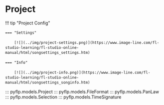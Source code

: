 # Project

!!! tip "Project Config"

    === "Settings"

        [![](../img/project-settings.png)](https://www.image-line.com/fl-studio-learning/fl-studio-online-manual/html/songsettings_settings.htm)

    === "Info"

        [![](../img/project-info.png)](https://www.image-line.com/fl-studio-learning/fl-studio-online-manual/html/songsettings_songinfo.htm)

::: pyflp.models.Project
::: pyflp.models.FileFormat
::: pyflp.models.PanLaw
::: pyflp.models.Selection
::: pyflp.models.TimeSignature
